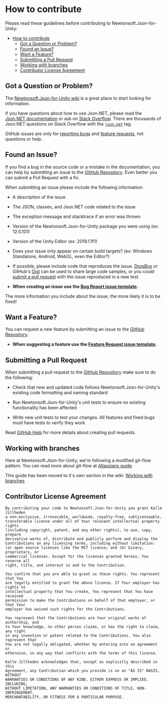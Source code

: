 # How to contribute

Please read these guidelines before contributing to Newtonsoft.Json-for-Unity:

- [How to contribute](#how-to-contribute)
  - [Got a Question or Problem?](#got-a-question-or-problem)
  - [Found an Issue?](#found-an-issue)
  - [Want a Feature?](#want-a-feature)
  - [Submitting a Pull Request](#submitting-a-pull-request)
  - [Working with branches](#working-with-branches)
  - [Contributor License Agreement](#contributor-license-agreement)

## Got a Question or Problem?

The [Newtonsoft.Json-for-Unity wiki][wiki] is a great place to start looking for
information.

If you have questions about how to use Json.NET, please read the
[Json.NET documentation][documentation] or ask on [Stack Overflow][stackoverflow].
There are thousands of Json.NET questions on Stack Overflow with the
[`json.net`][stackoverflow] tag.

GitHub issues are only for [reporting bugs](#found-an-issue) and
[feature requests](#want-a-feature), not questions or help.

## Found an Issue?

If you find a bug in the source code or a mistake in the documentation, you can
help by submitting an issue to the [GitHub Repository][github]. Even better you
can submit a Pull Request with a fix.

When submitting an issue please include the following information:

- A description of the issue

- The JSON, classes, and Json.NET code related to the issue

- The exception message and stacktrace if an error was thrown

- Version of the Newtonsoft.Json-for-Unity package you were using (ex: 12.0.101)

- Version of the Unity Editor (ex: 2019.1.1f1)

- Does your issue only appear on certain build targets? (ex: Windows Standalone,
  Android, WebGL, even the Editor?)

- If possible, please include code that reproduces the issue. [DropBox][dropbox]
  or GitHub's [Gist][gist] can be used to share large code samples, or you could
  [submit a pull request](#submitting-a-pull-request) with the issue reproduced
  in a new test.

- **When creating an issue use the [Bug Report issue template][github-bug-report].**

The more information you include about the issue, the more likely it is to be fixed!

## Want a Feature?

You can request a new feature by submitting an issue to the [GitHub Repository][github].

- **When suggesting a feature use the [Feature Request issue template][github-feature-request].**

## Submitting a Pull Request

When submitting a pull request to the [GitHub Repository][github] make sure to
do the following:

- Check that new and updated code follows Newtonsoft.Json-for-Unity's existing
  code formatting and naming standard

- Run Newtonsoft.Json-for-Unity's unit tests to ensure no existing functionality
  has been affected

- Write new unit tests to test your changes. All features and fixed bugs must
  have tests to verify they work

Read [GitHub Help][pullrequesthelp] for more details about creating pull requests.

## Working with branches

Here at Newtonsoft.Json-for-Unity, we're following a modified git-flow pattern.
You can read more about git-flow at [Atlassians guide][gitflowguide].

This guide has been moved to it's own section in the wiki: [Working with branches][wiki-workingwithbranches]

## Contributor License Agreement

```none
By contributing your code to Newtonsoft.Json-for-Unity you grant Kalle Jillheden
a non-exclusive, irrevocable, worldwide, royalty-free, sublicenseable,
transferable license under all of Your relevant intellectual property rights
(including copyright, patent, and any other rights), to use, copy, prepare
derivative works of, distribute and publicly perform and display the
Contributions on any licensing terms, including without limitation:
(a) open source licenses like the MIT license; and (b) binary, proprietary, or
commercial licenses. Except for the licenses granted herein, You reserve all
right, title, and interest in and to the Contribution.

You confirm that you are able to grant us these rights. You represent that You
are legally entitled to grant the above license. If Your employer has rights to
intellectual property that You create, You represent that You have received
permission to make the Contributions on behalf of that employer, or that Your
employer has waived such rights for the Contributions.

You represent that the Contributions are Your original works of authorship, and
to Your knowledge, no other person claims, or has the right to claim, any right
in any invention or patent related to the Contributions. You also represent that
You are not legally obligated, whether by entering into an agreement or
otherwise, in any way that conflicts with the terms of this license.

Kalle Jillheden acknowledges that, except as explicitly described in this
Agreement, any Contribution which you provide is on an "AS IS" BASIS, WITHOUT
WARRANTIES OR CONDITIONS OF ANY KIND, EITHER EXPRESS OR IMPLIED, INCLUDING,
WITHOUT LIMITATION, ANY WARRANTIES OR CONDITIONS OF TITLE, NON-INFRINGEMENT,
MERCHANTABILITY, OR FITNESS FOR A PARTICULAR PURPOSE.
```

[github]: https://github.com/jilleJr/Newtonsoft.Json-for-Unity
[github-bug-report]: https://github.com/jilleJr/Newtonsoft.Json-for-Unity/issues/new?assignees=&labels=bug&template=bug_report.md&title=Bug%3A+
[github-feature-request]: https://github.com/jilleJr/Newtonsoft.Json-for-Unity/issues/new?assignees=&labels=enhancement&template=feature_request.md&title=Suggestion%3A+
[gitflowguide]: https://www.atlassian.com/git/tutorials/comparing-workflows/gitflow-workflow
[wiki]: https://github.com/jilleJr/Newtonsoft.Json-for-Unity/wiki
[wiki-workingwithbranches]: https://github.com/jilleJr/Newtonsoft.Json-for-Unity/wiki/Working-with-branches
[documentation]: https://www.newtonsoft.com/json/help
[stackoverflow]: https://stackoverflow.com/questions/tagged/json.net
[dropbox]: https://www.dropbox.com
[gist]: https://gist.github.com
[pullrequesthelp]: https://help.github.com/articles/using-pull-requests
